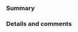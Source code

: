 <!--
⚠️ If you do not respect this template, your pull request will be closed.
⚠️ Your pull request title should be short detailed and understandable for all.
⚠️ If your pull request fixes an open issue, please link to the issue.

✅ I have added the tests to cover my changes.
✅ I have updated the documentation accordingly.
✅ I have read the CONTRIBUTING document.
-->

### Summary



### Details and comments


